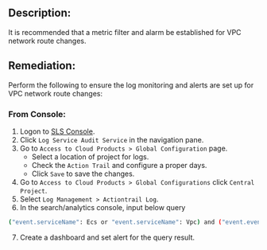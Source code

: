 ## Description:

It is recommended that a metric filter and alarm be established for VPC network route changes.

## Remediation:

Perform the following to ensure the log monitoring and alerts are set up for VPC network route changes:

### From Console:

1. Logon to [SLS Console](https://sls.console.aliyun.com/).
2. Click `Log Service Audit Service` in the navigation pane.
3. Go to `Access to Cloud Products > Global Configuration` page.
   - Select a location of project for logs.
   - Check the `Action Trail` and configure a proper days.
   - Click `Save` to save the changes.
4. Go to `Access to Cloud Products > Global Configurations` click `Central Project`.
5. Select `Log Management > Actiontrail Log`.
6. In the search/analytics console, input below query

```bash
("event.serviceName": Ecs or "event.serviceName": Vpc) and ("event.eventName": CreateRouteEntry or "event.eventName": DeleteRouteEntry or "event.eventName": ModifyRouteEntry or "event.eventName": AssociateRouteTable or "event.eventName": UnassociateRouteTable) | select count(1) as c
```

7. Create a dashboard and set alert for the query result.